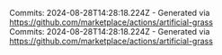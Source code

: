 Commits: 2024-08-28T14:28:18.224Z - Generated via https://github.com/marketplace/actions/artificial-grass
<br>
Commits: 2024-08-28T14:28:18.224Z - Generated via https://github.com/marketplace/actions/artificial-grass
<br>
